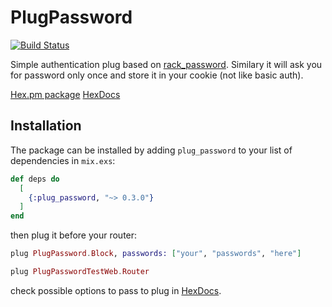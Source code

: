 # PlugPassword

[![Build Status](https://travis-ci.org/azranel/plug_password.svg?branch=master)](https://travis-ci.org/azranel/plug_password)

Simple authentication plug based on [rack_password](https://github.com/netguru/rack_password).
Similary it will ask you for password only once and store it in your cookie (not like basic auth).

[Hex.pm package](https://hex.pm/packages/plug_password)
[HexDocs](https://hexdocs.pm/plug_password)

## Installation

The package can be installed by adding `plug_password` to your list of dependencies in `mix.exs`:

```elixir
def deps do
  [
    {:plug_password, "~> 0.3.0"}
  ]
end
```

then plug it before your router:

```elixir
plug PlugPassword.Block, passwords: ["your", "passwords", "here"]

plug PlugPasswordTestWeb.Router
```

check possible options to pass to plug in [HexDocs](https://hexdocs.pm/plug_password/PlugPassword.Block.html).
